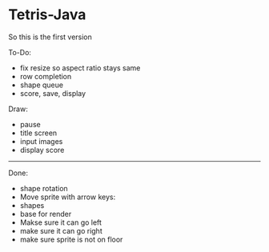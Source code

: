 # Tetris-Java

So this is the first version

To-Do:
- fix resize so aspect ratio stays same
- row completion
- shape queue 
- score, save, display

Draw:
- pause
- title screen
- input images 
- display score

---------------------

Done: 
- shape rotation
- Move sprite with arrow keys:
- shapes
- base for render
- Makse sure it can go left
- make sure it can go right
- make sure sprite is not on floor
